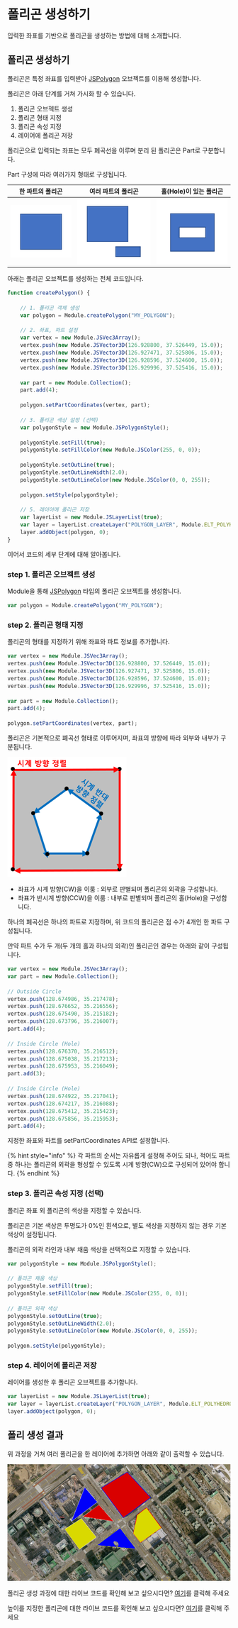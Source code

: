 # 폴리곤 생성하기

입력한 좌표를 기반으로 폴리곤을 생성하는 방법에 대해 소개합니다.

## 폴리곤 생성하기

폴리곤은 특정 좌표를 입력받아 [JSPolygon](../object/jspoygon.md) 오브젝트를 이용해 생성합니다.

폴리곤은 아래 단계를 거쳐 가시화 할 수 있습니다.

1. 폴리곤 오브젝트 생성
2. 폴리곤 형태 지정
3. 폴리곤 속성 지정
4. 레이어에 폴리곤 저장

폴리곤으로 입력되는 좌표는 모두 폐곡선을 이루며 분리 된 폴리곤은 Part로 구분합니다.

Part 구성에 따라 여러가지 형태로 구성됩니다.

|                한 파트의 폴리곤                |                여러 파트의 폴리곤                |              홀(Hole)이 있는 폴리곤             |
| :-------------------------------------: | :--------------------------------------: | :--------------------------------------: |
| ![](<../.gitbook/assets/image (9).png>) | ![](<../.gitbook/assets/image (22).png>) | ![](<../.gitbook/assets/image (12).png>) |

아래는 폴리곤 오브젝트를 생성하는 전체 코드입니다.

```javascript
function createPolygon() {

    // 1. 폴리곤 객체 생성
    var polygon = Module.createPolygon("MY_POLYGON");

    // 2. 좌표, 파트 설정
    var vertex = new Module.JSVec3Array();
    vertex.push(new Module.JSVector3D(126.928800, 37.526449, 15.0));
    vertex.push(new Module.JSVector3D(126.927471, 37.525806, 15.0));
    vertex.push(new Module.JSVector3D(126.928596, 37.524600, 15.0));
    vertex.push(new Module.JSVector3D(126.929996, 37.525416, 15.0));

    var part = new Module.Collection();
    part.add(4);

    polygon.setPartCoordinates(vertex, part);

    // 3. 폴리곤 색상 설정 (선택)
    var polygonStyle = new Module.JSPolygonStyle();

    polygonStyle.setFill(true);
    polygonStyle.setFillColor(new Module.JSColor(255, 0, 0));

    polygonStyle.setOutLine(true);
    polygonStyle.setOutLineWidth(2.0);
    polygonStyle.setOutLineColor(new Module.JSColor(0, 0, 255));

    polygon.setStyle(polygonStyle);

    // 5. 레이어에 폴리곤 저장
    var layerList = new Module.JSLayerList(true);
    var layer = layerList.createLayer("POLYGON_LAYER", Module.ELT_POLYHEDRON);
    layer.addObject(polygon, 0);
}
```

이어서 코드의 세부 단계에 대해 알아봅니다.

### step 1. 폴리곤 오브젝트 생성

Module을 통해 [JSPolygon](../object/jspolygon.md) 타입의 폴리곤 오브젝트를 생성합니다.

```javascript
var polygon = Module.createPolygon("MY_POLYGON");
```

### step 2. 폴리곤 형태 지정

폴리곤의 형태를 지정하기 위해 좌표와 파트 정보를 추가합니다.

```javascript
var vertex = new Module.JSVec3Array();
vertex.push(new Module.JSVector3D(126.928800, 37.526449, 15.0));
vertex.push(new Module.JSVector3D(126.927471, 37.525806, 15.0));
vertex.push(new Module.JSVector3D(126.928596, 37.524600, 15.0));
vertex.push(new Module.JSVector3D(126.929996, 37.525416, 15.0));

var part = new Module.Collection();
part.add(4);

polygon.setPartCoordinates(vertex, part);
```

폴리곤은 기본적으로 폐곡선 형태로 이루어지며, 좌표의 방향에 따라 외부와 내부가 구분됩니다.

![](<../.gitbook/assets/image (10).png>)

* 좌표가 시계 방향(CW)을 이룸 : 외부로 판별되며 폴리곤의 외곽을 구성합니다.
* 좌표가 반시계 방향(CCW)을 이룸 : 내부로 판별되며 폴리곤의 홀(Hole)을 구성합니다.

하나의 폐곡선은 하나의 파트로 지정하며, 위 코드의 폴리곤은 점 수가 4개인 한 파트 구성됩니다.

만약 파트 수가 두 개(두 개의 홀과 하나의 외곽)인 폴리곤인 경우는 아래와 같이 구성됩니다.

```javascript
var vertex = new Module.JSVec3Array();
var part = new Module.Collection();
    
// Outside Circle
vertex.push(128.674986, 35.217478);
vertex.push(128.676652, 35.216556);
vertex.push(128.675490, 35.215182);
vertex.push(128.673796, 35.216007);
part.add(4);

// Inside Circle (Hole)
vertex.push(128.676370, 35.216512);
vertex.push(128.675038, 35.217213);
vertex.push(128.675953, 35.216049);
part.add(3);

// Inside Circle (Hole)
vertex.push(128.674922, 35.217041);
vertex.push(128.674217, 35.216088);
vertex.push(128.675412, 35.215423);
vertex.push(128.675856, 35.215953);
part.add(4);
```

지정한 좌표와 파트를 setPartCoordinates API로 설정합니다.

{% hint style="info" %}
각 파트의 순서는 자유롭게 설정해 주어도 되나, 적어도 파트 중 하나는 폴리곤의 외곽을 형성할 수 있도록 시계 방향(CW)으로 구성되어 있어야 합니다.
{% endhint %}

### step 3. 폴리곤 속성 지정 (선택)

폴리곤 좌표 외 폴리곤의 색상을 지정할 수 있습니다.

폴리곤은 기본 색상은 투명도가 0%인 흰색으로, 별도 색상을 지정하지 않는 경우 기본 색상이 설정됩니다.

폴리곤의 외곽 라인과 내부 채움 색상을 선택적으로 지정할 수 있습니다.

```javascript
var polygonStyle = new Module.JSPolygonStyle();

// 폴리곤 채움 색상
polygonStyle.setFill(true);
polygonStyle.setFillColor(new Module.JSColor(255, 0, 0));

// 폴리곤 외곽 색상
polygonStyle.setOutLine(true);
polygonStyle.setOutLineWidth(2.0);
polygonStyle.setOutLineColor(new Module.JSColor(0, 0, 255));

polygon.setStyle(polygonStyle);
```

### step 4. 레이어에 폴리곤 저장

레이어를 생성한 후 폴리곤 오브젝트를 추가합니다.

```javascript
var layerList = new Module.JSLayerList(true);
var layer = layerList.createLayer("POLYGON_LAYER", Module.ELT_POLYHEDRON);
layer.addObject(polygon, 0);
```

## 폴리 생성 결과

위 과정을 거쳐 여러 폴리곤을 한 레이어에 추가하면 아래와 같이 출력할 수 있습니다.

![](<../.gitbook/assets/image (25).png>)

폴리곤 생성 과정에 대한 라이브 코드를 확인해 보고 싶으시다면? [여기](http://sandbox.dtwincloud.com/code/main.do?id=object\_polygon\_color)를 클릭해 주세요

높이를 지정한 폴리곤에 대한 라이브 코드를 확인해 보고 싶으시다면? [여기](http://sandbox.dtwincloud.com/code/main.do?id=object\_polygon\_height)를 클릭해 주세요
